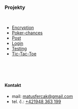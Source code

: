 ### Projekty
<br/>

- [Encryption](https://github.com/MatusFercak/Python/tree/main/Encryption)
- [Poker-chances](https://github.com/MatusFercak/Python/tree/main/Poker-chances)
- [Post](https://github.com/MatusFercak/Python/tree/main/Post)
- [Login](https://github.com/MatusFercak/Python/tree/main/Login)
- [Testing](https://github.com/MatusFercak/Python/tree/main/Testovanie)
- [Tic-Tac-Toe](https://github.com/MatusFercak/Python/tree/main/Tic-Tac-Toe)

<br/>
<br/>
<br/>

#### Kontakt
- mail: matusfercak@gmail.com
- tel. č.: <a href="">+421948 363 199</a>


